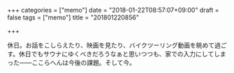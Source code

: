 +++
categories = ["memo"]
date = "2018-01-22T08:57:07+09:00"
draft = false
tags = ["memo"]
title = "201801220856"

+++

休日。お話をこしらえたり、映画を見たり、バイクツーリング動画を眺めて過ごす。休日でもサウナにゆくべきだろうなぁと思いつつも、家での入力にしてしまった——ここらへんは今後の課題。そして今。
